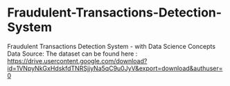 # Fraudulent-Transactions-Detection-System
Fraudulent Transactions Detection System - with Data Science Concepts
Data Source: The dataset can be found here : https://drive.usercontent.google.com/download?id=1VNpyNkGxHdskfdTNRSjjyNa5qC9u0JyV&export=download&authuser=0

